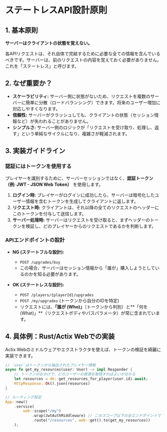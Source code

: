 # ステートレスAPI設計原則

## 1. 基本原則

**サーバーはクライアントの状態を覚えない。**

各APIリクエストは、それ自体で完結するために必要な全ての情報を含んでいるべきです。サーバーは、前のリクエストの内容を覚えておく必要がありません。これを「ステートレス」と呼びます。

## 2. なぜ重要か？

- **スケーラビリティ:** サーバー側に状態がないため、リクエストを複数のサーバーに簡単に分散（ロードバランシング）できます。将来のユーザー増加に対応しやすくなります。
- **信頼性:** サーバーがクラッシュしても、クライアントの状態（セッション情報など）が失われることがありません。
- **シンプルさ:** サーバー側のロジックが「リクエストを受け取り、処理し、返す」という単純なサイクルになり、複雑さが軽減されます。

## 3. 実装ガイドライン

### 認証にはトークンを使用する

プレイヤーを識別するために、サーバーセッションではなく、**認証トークン（例: JWT - JSON Web Token）** を使用します。

1.  **ログイン時:** プレイヤーがログインに成功したら、サーバーは暗号化したユーザー情報を含むトークンを生成してクライアントに返します。
2.  **リクエスト時:** クライアントは、それ以降の全てのリクエストのヘッダーにこのトークンを付与して送信します。
3.  **サーバー処理時:** サーバーはリクエストを受け取ると、まずヘッダーのトークンを検証し、どのプレイヤーからのリクエストであるかを判断します。

### APIエンドポイントの設計

- **NG (ステートフルな設計):**
  - `POST /upgrades/buy`
  - この場合、サーバーはセッション情報から「誰が」購入しようとしているのかを知る必要があります。

- **OK (ステートレスな設計):**
  - `POST /players/{playerId}/upgrades`
  - `POST /my/upgrades` (トークンから自分のIDを特定)
  - リクエストには、**「誰が (Who)」**（トークンから判別）と**「何を (What)」**（リクエストボディやパスパラメータ）が常に含まれています。

## 4. 具体例：Rust/Actix Webでの実装

Actix Webのミドルウェアやエクストラクタを使えば、トークンの検証を綺麗に実装できます。

```rust
// `user`はトークンから抽出されたプレイヤー情報
async fn get_my_resources(user: User) -> impl Responder {
    // トークンのおかげで、どのユーザーの資源を取得すればよいか分かる
    let resources = db::get_resources_for_player(user.id).await;
    HttpResponse::Ok().json(resources)
}

// ルーティング設定
App::new()
    .service(
        web::scope("/my")
            .wrap(JwtAuthMiddleware) // このスコープ以下の全エンドポイントでトークン検証
            .route("/resources", web::get().to(get_my_resources))
    );
```
